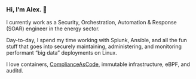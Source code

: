 ### Hi, I’m Alex. 👋

I currently work as a Security, Orchestration, Automation & Response (SOAR) engineer in the energy sector.

Day-to-day, I spend my time working with Splunk, Ansible, and all the fun stuff that goes into securely maintaining, administering, and monitoring performant “big data” deployments on Linux.

I love containers, [ComplianceAsCode](https://github.com/ComplianceAsCode), immutable infrastructure, eBPF, and auditd.

